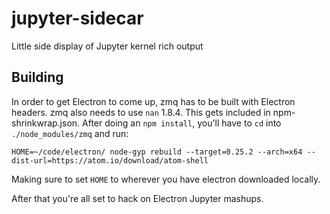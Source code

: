 # jupyter-sidecar
Little side display of Jupyter kernel rich output


## Building

In order to get Electron to come up, zmq has to be built with Electron headers. zmq also needs to use `nan` 1.8.4. This gets included in npm-shrinkwrap.json. After doing an `npm install`, you'll have to `cd` into `./node_modules/zmq` and run:

```
HOME=~/code/electron/ node-gyp rebuild --target=0.25.2 --arch=x64 --dist-url=https://atom.io/download/atom-shell
```

Making sure to set `HOME` to wherever you have electron downloaded locally.

After that you're all set to hack on Electron Jupyter mashups.
